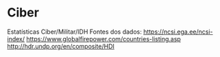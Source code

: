 # Ciber
Estatísticas Ciber/Militar/IDH
Fontes dos dados:
https://ncsi.ega.ee/ncsi-index/
https://www.globalfirepower.com/countries-listing.asp
http://hdr.undp.org/en/composite/HDI
